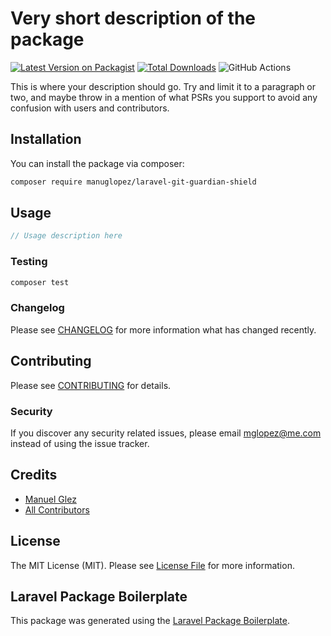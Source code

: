 # Very short description of the package

[![Latest Version on Packagist](https://img.shields.io/packagist/v/manuglopez/laravel-git-guardian-shield.svg?style=flat-square)](https://packagist.org/packages/manuglopez/laravel-git-guardian-shield)
[![Total Downloads](https://img.shields.io/packagist/dt/manuglopez/laravel-git-guardian-shield.svg?style=flat-square)](https://packagist.org/packages/manuglopez/laravel-git-guardian-shield)
![GitHub Actions](https://github.com/manuglopez/laravel-git-guardian-shield/actions/workflows/main.yml/badge.svg)

This is where your description should go. Try and limit it to a paragraph or two, and maybe throw in a mention of what PSRs you support to avoid any confusion with users and contributors.

## Installation

You can install the package via composer:

```bash
composer require manuglopez/laravel-git-guardian-shield
```

## Usage

```php
// Usage description here
```

### Testing

```bash
composer test
```

### Changelog

Please see [CHANGELOG](CHANGELOG.md) for more information what has changed recently.

## Contributing

Please see [CONTRIBUTING](CONTRIBUTING.md) for details.

### Security

If you discover any security related issues, please email mglopez@me.com instead of using the issue tracker.

## Credits

-   [Manuel Glez](https://github.com/manuglopez)
-   [All Contributors](../../contributors)

## License

The MIT License (MIT). Please see [License File](LICENSE.md) for more information.

## Laravel Package Boilerplate

This package was generated using the [Laravel Package Boilerplate](https://laravelpackageboilerplate.com).
